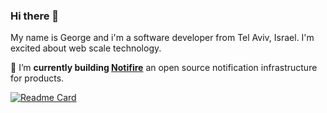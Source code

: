 ### Hi there 👋

My name is George and i'm a software developer from Tel Aviv, Israel. I'm excited about web scale technology.

🔭 I’m **currently building [Notifire](https://github.com/notifirehq/notifire)** an open source notification infrastructure for products.

[![Readme Card](https://github-readme-stats.vercel.app/api/pin/?username=notifirehq&repo=notifire)](https://github.com/notifirehq/notifire)

<!--
**djabarovgeorge/djabarovgeorge** is a ✨ _special_ ✨ repository because its `README.md` (this file) appears on your GitHub profile.

Here are some ideas to get you started:

- 🔭 I’m currently working on ...
- 🌱 I’m currently learning ...
- 👯 I’m looking to collaborate on ...
- 🤔 I’m looking for help with ...
- 💬 Ask me about ...
- 📫 How to reach me: ...
- 😄 Pronouns: ...
- ⚡ Fun fact: ...
-->
